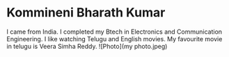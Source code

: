 # Kommineni Bharath Kumar
I came from India. I completed my Btech in Electronics and Communication Engineering. I like watching Telugu and English movies. My favourite movie in telugu is Veera Simha Reddy. 
![Photo](my photo.jpeg)